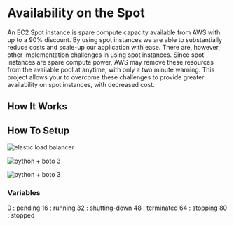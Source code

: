 # Availability on the Spot
An EC2 Spot instance is spare compute capacity available from AWS with up to a 90% discount. By using spot instances we are able to substantially reduce costs and scale-up our application with ease. There are, however, other implementation challenges in using spot instances. Since spot instances are spare compute power, AWS may remove these resources from the available pool at anytime, with only a two minute warning. This project allows your to overcome these challenges to provide greater availability on spot instances, with decreased cost.

## How It Works

## How To Setup

![elastic load balancer](https://jorgearuiz.net/wp-content/uploads/2019/08/ELB.jpeg)

![python + boto 3](https://jorgearuiz.net/wp-content/uploads/2019/08/python_boto.jpeg)

![python + boto 3](https://jorgearuiz.net/wp-content/uploads/2019/08/spot_ec2.jpeg)

### Variables


0 : pending
16 : running
32 : shutting-down
48 : terminated
64 : stopping
80 : stopped
